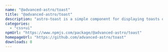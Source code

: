 ```yaml
---
name: "@advanced-astro/toast"
title: "@advanced-astro/toast"
description: "astro-toast is a simple component for displaying toasts on your website."
categories:
  - "css+ui"
npmUrl: "https://www.npmjs.com/package/@advanced-astro/toast"
homepageUrl: "https://github.com/advanced-astro/toast"
downloads: 8
---
```

